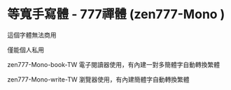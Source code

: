 # 等寬手寫體 - 777禪體 (zen777-Mono )


這個字體無法商用

僅能個人私用

zen777-Mono-book-TW 電子閱讀器使用，有內建一對多簡體字自動轉換繁體

zen777-Mono-write-TW 瀏覽器使用，有內建簡體字自動轉換繁體
